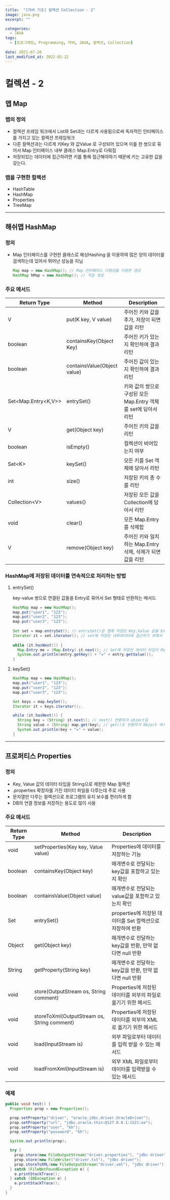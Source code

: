 ```yaml
---
title:  "[자바 기초] 컬렉션 Collection - 2"
image: java.png
excerpt: ""

categories:
  - JAVA
tags:
  - [프로그래밍, Programming, 자바, JAVA, 컬렉션, Collection]
 
date: 2021-07-20
last_modified_at: 2022-01-22
---
```


# 컬렉션 - 2

## 맵 Map

### 맵의 정의
- 컬렉션 프레임 워크에서 List와 Set과는 다르게 사용됨으로써 독자적인 인터페이스를 가지고 있는 컬렉션 프레임워크
- 다른 컬렉션과는 다르게 키Key 와 값Value 로 구성되어 있으며 이를 한 쌍으로 묶어서 Map 인터페이스 내부 클래스 Map.Entry로 다뤄짐
- 저장되있는 데이터에 접근하려면 키를 통해 접근해야하기 때문에 키는 고유한 값을 갖는다.

### 맵을 구현한 컬렉션
- HashTable
- HashMap
- Properties
- TreeMap

---

## 해쉬맵 HashMap

### 정의
  - Map 인터페이스를 구현한 클래스로 해싱Hashing 을 이용하여 많은 양의 데이터를 검색하는데 있어서 뛰어난 성능을 지님
    ```java
    Map map = new HashMap(); // Map 인터페이스 다형성을 이용한 생성
    HashMap hMap = new HashMap(); // 직접 생성
    ```

### 주요 메서드

|Return Type            |Method                     |Description                |
|-----------------------|---------------------------|---------------------------|
|V                      |put(K key, V value)        |주어진 키와 값을 추가, 저장이 되면 값을 리턴 |
|boolean                |containsKey(Object Key)    |주어진 키가 있는지 확인하여 결과 리턴      |
|boolean                |containsValue(Object value)|주어진 값이 있는지 확인하여 결과 리턴      |
|Set\<Map.Entry\<K,V\>\>|entrySet()                 |키와 값의 쌍으로 구성된 모든 Map.Entry 객체를 set에 담아서 리턴|
|V                      |get(Object key)            |주어진 키의 값을 리턴               |
|boolean                |isEmpty()                  |컬렉션이 비어있는지 여부              |
|Set\<K\>               |keySet()                   |모든 키를 Set 객체에 담아서 리턴       |
|int                    |size()                     |저장된 키의 총 수를 리턴             |
|Collection\<V\>        |values()                   |저장된 모든 값을 Collection에 담아서 리턴|
|void                   |clear()                    |모든 Map.Entry를 삭제함          |
|V                      |remove(Object key)         |주어진 키와 일치하는 Map.Entry 삭제, 삭제가 되면 값을 리턴|


### HashMap에 저장된 데이터를 연속적으로 처리하는 방법
  1. entrySet()
  
      key-value 쌍으로 연결된 값들을 Entry로 묶어서 Set 형태로 반환하는 메서드
      ```java
      HashMap map = new HashMap();
      map.put("user1", "123");
      map.put("user2", "123");
      map.put("user3", "123");
  
      Set set = map.entrySet(); // entrySet()은 맵에 저장된 Key,Value 값을 Entry로 다뤄서 Set으로 반환
      Iterator it = set.iterator(); // set에 저장된 내부데이터에 접근하기 위해서 Iterator 생성
        
      while (it.hasNext()) {
        Map.Entry me = (Map.Entry) it.next(); // Set에 저장된 데이터 타입이 Map.Entry이기 때문에 iterator을 통해서 Map.Entry에 데이터를 다시 담는다
        System.out.println(entry.getKey() + "=" + entry.getValue());
      }
      ```
  
  2. keySet()
  
      ```java
      HashMap map = new HashMap();
      map.put("user1", "123");
      map.put("user2", "123");
      map.put("user3", "123");

      Set keys = map.keySet();
      Iterator it = keys.iterator();.

      while (it.hasNext()) {
        String key = (String) it.next(); // next() 반환자가 object임
        String value = (String) map.get(key); // get()도 반환자가 Object 여서 String으로 형변환
        System.out.println(key + "=" + value);
      }
      ```

---

## 프로퍼티스 Properties

### 정의
  - Key, Value 값의 데이터 타입을 String으로 제한한 Map 컬렉션
  - .properties 확장자를 가진 데이터 파일을 다루는데 주로 사용
  - 문자열만 다루는 컬렉션으로 프로그램의 유지 보수를 편리하게 함
  - DB의 연결 정보를 저장하는 용도로 많이 사용

### 주요 메서드

|Return Type            |Method                                     |Description                |
|-----------------------|-------------------------------------------|---------------------------|
|void                   |setProperties(Key key, Value value)        |Properties에 데이터를 저장하는 기능   |
|boolean                |containsKey(Object key)                    |매개변수로 전달되는 key값을 포함하고 있는지 확인|
|boolean                |containsValue(Object value)                |매개변수로 전달되는 value값을 포함하고 있는지 확인|
|Set                    |entrySet()                                 |properties에 저장된 데이터를 Set 컬렉션으로 저장하여 반환|
|Object                 |get(Object key)                            |매개변수로 전달하는 key값을 반환, 만약 없다면 null 반환|
|String                 |getProperty(String key)                    |매개변수로 전달하는 key값을 반환, 만약 없다면 null 반환|
|void                   |store(OutputStream os, String comment)     |Properties에 저장된 데이터를 외부의 파일로 옮기기 위한 메서드|
|void                   |storeToXml(OutputStream os, String comment)|Properties에 저장된 데이터를 외부의 XML로 옮기기 위한 메서드|
|void                   |load(InputStream is)                       |외부 파일로부터 데이터를 입력 받을 수 있는 메서드|
|void                   |loadFromXml(InputStream is)                |외부 XML 파일로부터 데이터를 입력받을 수 있는 메서드|

### 예제

```java
public void test() {
  Properties prop = new Properties();

  prop.setProperty("driver", "oracle.jdbc.driver.OracleDriver");
  prop.setProperty("url", "jdbc.oracle.thin:@127.0.0.1:1521:xe");
  prop.setProperty("user", "kh");
  prop.setProperty("password", "kh");

  System.out.println(prop);

  try {
    prop.store(new FileOutputStream("driver.properties"), "jdbc driver");
    prop.store(new FileWriter("driver.txt"), "jdbc driver");
    prop.storeToXML(new FileOutputStream("driver.xml"), "jdbc driver");
  } catch (FileNotFoundException e) {
    e.printStackTrace();
  } catch (IOException e) {
    e.printStackTrace();
  }
}
```
